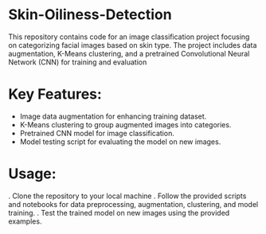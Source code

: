 # Skin-Oiliness-Detection
This repository contains code for an image classification project focusing on categorizing facial images based on skin type. The project includes data augmentation, K-Means clustering, and a pretrained Convolutional Neural Network (CNN) for training and evaluation

# Key Features:

  * Image data augmentation for enhancing training dataset.
  * K-Means clustering to group augmented images into categories.
  * Pretrained CNN model for image classification.
  * Model testing script for evaluating the model on new images.

# Usage:
. Clone the repository to your local machine
. Follow the provided scripts and notebooks for data preprocessing, augmentation, clustering, and model training.
. Test the trained model on new images using the provided examples.
